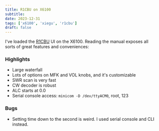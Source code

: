 ```yaml
---
title: R1CBU on X6100
subtitle: 
date: 2023-12-31
tags: ['x6100', 'xiegu', 'r1cbu']
draft: false
---
```


I've loaded the [R1CBU](https://r1cbu.ru/index.php/) UI 
on the X6100.
Reading the manual exposes all sorts of great features and conveniences:

### Highlights
- Large waterfall
- Lots of options on MFK and VOL knobs, and it's customizable
- SWR scan is very fast
- CW decoder is robust
- ALC starts at 0.0
- Serial console access: `minicom -D /dev/ttyACM0`, root, 123

<!--more-->

### Bugs
- Setting time down to the second is weird.
  I used serial console and CLI instead.
